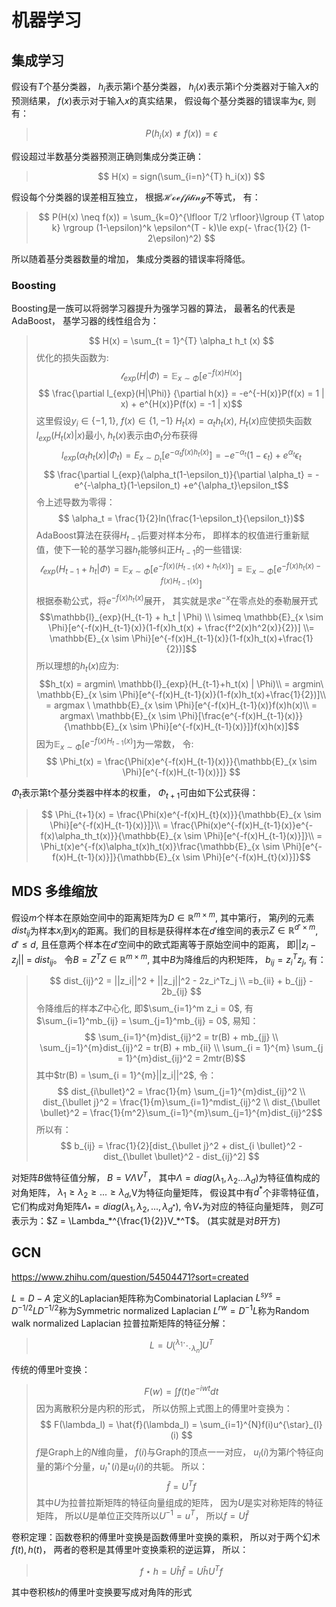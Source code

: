 # 机器学习

## 集成学习

假设有$T$个基分类器， $h_i$表示第i个基分类器， $h_i(x)$表示第i个分类器对于输入$x$的预测结果， $f(x)$表示对于输入$x$的真实结果， 假设每个基分类器的错误率为$\epsilon$, 则有：
>$$  P(h_{i}(x) \neq f(x)) = \epsilon $$

假设超过半数基分类器预测正确则集成分类正确：
>$$ H(x) = sign(\sum_{i=n}^{T} h_i(x)) $$

假设每个分类器的误差相互独立， 根据$\mathcal{Hoeffding}$不等式， 有：
> $$ P(H(x) \neq f(x)) = \sum_{k=0}^{\lfloor T/2 \rfloor}\lgroup {T \atop k} \rgroup (1-\epsilon)^k \epsilon^(T - k)\le exp(- \frac{1}{2} (1-2\epsilon)^2) $$

所以随着基分类器数量的增加， 集成分类器的错误率将降低。

### Boosting

Boosting是一族可以将弱学习器提升为强学习器的算法， 最著名的代表是AdaBoost， 基学习器的线性组合为：
>$$  H(x) = \sum_{t = 1}^{T} \alpha_t h_t (x) $$
优化的损失函数为:
>$$  \mathcal{l}_{exp}(H | \Phi) = \mathbb{E}_{x \sim \Phi}[e^{-f(x)H(x)}] $$
>$$ \frac{\partial l_{exp}(H|\Phi)} {\partial h(x)} = -e^{-H(x)}P(f(x) = 1 | x) + e^{H(x)}P(f(x) = -1 | x)$$
这里假设$y_i \in \{-1, 1\}$, $f(x) \in \{ 1, -1 \}$
>$H_t(x)=\alpha_t h_t(x)$, $H_t(x)$应使损失函数$l_{exp}(H_t(x)|x)$最小, $h_t(x)$表示由$\Phi_t$分布获得
>$$ l_{exp}(\alpha_th_t(x)|\Phi_t) = E_{x \sim D_t}[e^{-\alpha_tf(x)h_t(x)}] = -e^{-\alpha_t}(1-\epsilon_t) + e^{\alpha_t}\epsilon_t $$
>$$ \frac{\partial l_{exp}(\alpha_t(1-\epsilon_t)}{\partial \alpha_t} = -e^{-\alpha_t}(1-\epsilon_t) +e^{\alpha_t}\epsilon_t$$
令上述导数为零得：
>$$ \alpha_t = \frac{1}{2}ln(\frac{1-\epsilon_t}{\epsilon_t})$$
AdaBoost算法在获得$H_{t-1}$后要对样本分布， 即样本的权值进行重新赋值，使下一轮的基学习器$h_t$能够纠正$H_{t-1}$的一些错误:
>$$\mathcal{l}_{exp} (H_{t-1}+h_t | \Phi) = \mathbb{E}_{x \sim \Phi}[e^{-f(x)(H_{t-1}(x)+h_t(x))}]=\mathbb{E}_{x \sim \Phi}[e^{-f(x)h_t(x)-f(x)H_{t-1}(x)}]$$
根据泰勒公式，将$e^{-f(x)h_t(x)}$展开， 其实就是求$e^{-x}$在零点处的泰勒展开式
>$$\mathbb{l}_{exp}(H_{t-1} + h_t | \Phi) \\ \simeq \mathbb{E}_{x \sim \Phi}[e^{-f(x)H_{t-1}(x)}(1-f(x)h_t(x) + \frac{f^2(x)h^2(x)}{2})] \\= \mathbb{E}_{x \sim \Phi}[e^{-f(x)H_{t-1}(x)}(1-f(x)h_t(x)+\frac{1}{2})]$$
所以理想的$h_t(x)$应为:
>$$h_t(x) = argmin\ \mathbb{l}_{exp}(H_{t-1}+h_t(x) | \Phi)\\ = argmin\ \mathbb{E}_{x \sim \Phi}[e^{-f(x)H_{t-1}(x)}(1-f(x)h_t(x)+\frac{1}{2})]\\ = argmax \ \mathbb{E}_{x \sim \Phi}[e^{-f(x)H_{t-1}(x)}f(x)h(x)\\  = argmax\ \mathbb{E}_{x \sim \Phi}[\frac{e^{-f(x)H_{t-1}(x)}}{\mathbb{E}_{x \sim \Phi}[e^{-f(x)H_{t-1}(x)}]}f(x)h(x)]$$
因为$\mathbb{E}_{x \sim \Phi}[e^{-f(x)H_{t-1}(x)}]$为一常数， 令:
>$$  \Phi_t(x) = \frac{\Phi(x)e^{-f(x)H_{t-1}(x)}}{\mathbb{E}_{x \sim \Phi}[e^{-f(x)H_{t-1}(x)}]} $$

$\Phi_t$表示第t个基分类器中样本的权重， $\Phi_{t+1}$可由如下公式获得：
>$$  \Phi_{t+1}(x) =  \frac{\Phi(x)e^{-f(x)H_{t}(x)}}{\mathbb{E}_{x \sim \Phi}[e^{-f(x)H_{t-1}(x)}]}\\ = \frac{\Phi(x)e^{-f(x)H_{t-1}(x)}e^{-f(x)\alpha_th_t(x)}}{\mathbb{E}_{x \sim \Phi}[e^{-f(x)H_{t-1}(x)}]}\\ = \Phi_t(x)e^{-f(x)\alpha_t(x)h_t(x)}\frac{\mathbb{E}_{x \sim \Phi}[e^{-f(x)H_{t-1}(x)}]}{\mathbb{E}_{x \sim \Phi}[e^{-f(x)H_{t}(x)}]}$$

## MDS 多维缩放

假设$m$个样本在原始空间中的距离矩阵为$D \in \mathbb{R}^{m \times m}$, 其中第$i$行， 第$j$列的元素$dist_{ij}$为样本$x_i$到$x_j$的距离。我们的目标是获得样本在$d'$维空间的表示$Z \in \mathbb{R}^{d' \times m}$, $d' \le d$, 且任意两个样本在$d'$空间中的欧式距离等于原始空间中的距离， 即||$z_i - z_j$|| = $dist_{ij}$。
令$B = Z^TZ \in \mathbb{R}^{m \times m}$, 其中$B$为降维后的内积矩阵， $b_{ij} = z_i^Tz_j$, 有：
>$$ dist_{ij}^2 = ||z_i||^2 + ||z_j||^2 - 2z_i^Tz_j \\
=b_{ii} + b_{jj} - 2b_{ij} $$
令降维后的样本$Z$中心化, 即$\sum_{i=1}^m z_i = 0$, 有$\sum_{i=1}^mb_{ij} = \sum_{j=1}^mb_{ij} = 0$, 易知：
>$$ \sum_{i=1}^{m}dist_{ij}^2 = tr(B) + mb_{jj} \\
    \sum_{j=1}^{m}dist_{ij}^2 = tr(B) + mb_{ii} \\
    \sum_{i = 1}^{m} \sum_{j = 1}^{m}dist_{ij}^2 = 2mtr(B)$$
其中$tr(B) = \sum_{i = 1}^{m}||z_i||^2$, 令：
>$$ dist_{i\bullet}^2 = \frac{1}{m} \sum_{j=1}^{m}dist_{ij}^2
\\ dist_{\bullet j}^2 = \frac{1}{m}\sum_{i=1}^mdist_{ij}^2
\\ dist_{\bullet \bullet}^2 = \frac{1}{m^2}\sum_{i=1}^{m}\sum_{j=1}^{m}dist_{ij}^2$$
所以有：
>$$ b_{ij} = \frac{1}{2}[dist_{\bullet j}^2 + dist_{i \bullet}^2 - dist_{\bullet \bullet}^2 - dist_{ij}^2] $$

对矩阵$B$做特征值分解， $B = V \Lambda V^T$， 其中$\Lambda = diag(\lambda_1, \lambda_2 ... \lambda_d)$为特征值构成的对角矩阵， $\lambda_1 \ge \lambda_2 \ge...\ge \lambda_d$,V为特征向量矩阵， 假设其中有$d^*$个非零特征值， 它们构成对角矩阵$\Lambda_* = diag(\lambda_1, \lambda_2, ... , \lambda_{d^*})$, 令$V_*$为对应的特征向量矩阵， 则$Z$可表示为：$Z = \Lambda_*^{\frac{1}{2}}V_*^T$。 (其实就是对$B$开方)

## GCN

https://www.zhihu.com/question/54504471?sort=created

$L = D - A$ 定义的Laplacian矩阵称为Combinatorial Laplacian
$L^{sys} = D^{-1/2}LD^{-1/2}$称为Symmetric normalized Laplacian
$L^{rw} = D^{-1}L$称为Random walk normalized Laplacian
拉普拉斯矩阵的特征分解：
>$$ L = U\lgroup^{\lambda_1} \ddots_{\lambda_n} \rgroup U^T$$

传统的傅里叶变换：
>$$ F(w) = \int f(t)e^{-iwt}dt $$
因为离散积分是内积的形式， 所以仿照上式图上的傅里叶变换为：
>$$ F(\lambda_l) = \hat{f}(\lambda_l) = \sum_{i=1}^{N}f(i)u^{\star}_{l}(i) $$
$f$是Graph上的$N$维向量， $f(i)$与Graph的顶点一一对应， $u_l(i)$为第$l$个特征向量的第$i$个分量，$u^{\star}_{l}(i)$是$u_l(i)$的共轭。
所以：
>$$ \hat{f} = U^T f $$
其中$U$为拉普拉斯矩阵的特征向量组成的矩阵， 因为$U$是实对称矩阵的特征矩阵， 所以$U$是单位正交阵所以$U^{-1} = u^T$， 所以$f = U\hat{f}$

卷积定理：函数卷积的傅里叶变换是函数傅里叶变换的乘积， 所以对于两个幻术$f(t), h(t)$， 两者的卷积是其傅里叶变换乘积的逆运算， 所以：
>$$ f \star h = U\hat{h}\hat{f} = U\hat{h}U^Tf $$

其中卷积核$h$的傅里叶变换要写成对角阵的形式